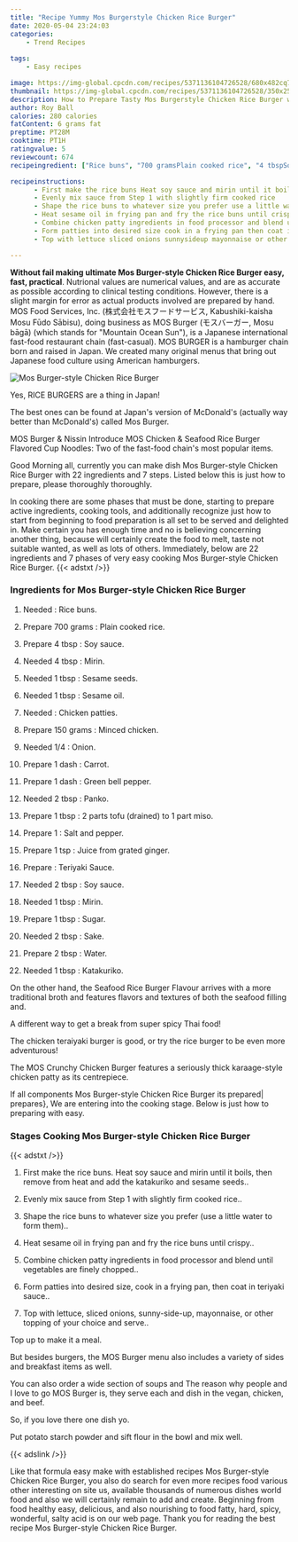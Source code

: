 ```yaml
---
title: "Recipe Yummy Mos Burgerstyle Chicken Rice Burger"
date: 2020-05-04 23:24:03
categories:
    - Trend Recipes
    
tags:
    - Easy recipes

image: https://img-global.cpcdn.com/recipes/5371136104726528/680x482cq70/mos-burger-style-chicken-rice-burger-recipe-main-photo.jpg
thumbnail: https://img-global.cpcdn.com/recipes/5371136104726528/350x250cq70/mos-burger-style-chicken-rice-burger-recipe-main-photo.jpg
description: How to Prepare Tasty Mos Burgerstyle Chicken Rice Burger with 22 ingredients and 7 stages of easy cooking.
author: Roy Ball
calories: 280 calories
fatContent: 6 grams fat
preptime: PT28M
cooktime: PT1H
ratingvalue: 5
reviewcount: 674
recipeingredient: ["Rice buns", "700 gramsPlain cooked rice", "4 tbspSoy sauce", "4 tbspMirin", "1 tbspSesame seeds", "1 tbspSesame oil", "Chicken patties", "150 gramsMinced chicken", "1/4Onion", "1 dashCarrot", "1 dashGreen bell pepper", "2 tbspPanko", "1 tbsp2 parts tofu drained to 1 part miso", "1Salt and pepper", "1 tspJuice from grated ginger", "Teriyaki Sauce", "2 tbspSoy sauce", "1 tbspMirin", "1 tbspSugar", "2 tbspSake", "2 tbspWater", "1 tbspKatakuriko"]

recipeinstructions: 
      - First make the rice buns Heat soy sauce and mirin until it boils then remove from heat and add the katakuriko and sesame seeds 
      - Evenly mix sauce from Step 1 with slightly firm cooked rice 
      - Shape the rice buns to whatever size you prefer use a little water to form them 
      - Heat sesame oil in frying pan and fry the rice buns until crispy 
      - Combine chicken patty ingredients in food processor and blend until vegetables are finely chopped 
      - Form patties into desired size cook in a frying pan then coat in teriyaki sauce 
      - Top with lettuce sliced onions sunnysideup mayonnaise or other topping of your choice and serve

---
```




**Without fail making ultimate Mos Burger-style Chicken Rice Burger easy, fast, practical**. Nutrional values are numerical values, and are as accurate as possible according to clinical testing conditions. However, there is a slight margin for error as actual products involved are prepared by hand. MOS Food Services, Inc. (株式会社モスフードサービス, Kabushiki-kaisha Mosu Fūdo Sābisu), doing business as MOS Burger (モスバーガー, Mosu bāgā) (which stands for &#34;Mountain Ocean Sun&#34;), is a Japanese international fast-food restaurant chain (fast-casual). MOS BURGER is a hamburger chain born and raised in Japan. We created many original menus that bring out Japanese food culture using American hamburgers.


![Mos Burger-style Chicken Rice Burger](https://img-global.cpcdn.com/recipes/5371136104726528/680x482cq70/mos-burger-style-chicken-rice-burger-recipe-main-photo.jpg "Mos Burger-style Chicken Rice Burger")



Yes, RICE BURGERS are a thing in Japan!

The best ones can be found at Japan&#39;s version of McDonald&#39;s (actually way better than McDonald&#39;s) called Mos Burger.

MOS Burger &amp; Nissin Introduce MOS Chicken &amp; Seafood Rice Burger Flavored Cup Noodles: Two of the fast-food chain&#39;s most popular items.


Good Morning all, currently you can make dish Mos Burger-style Chicken Rice Burger with 22 ingredients and 7 steps. Listed below this is just how to prepare, please thoroughly thoroughly.

In cooking there are some phases that must be done, starting to prepare active ingredients, cooking tools, and additionally recognize just how to start from beginning to food preparation is all set to be served and delighted in. Make certain you has enough time and no is believing concerning another thing, because will certainly create the food to melt, taste not suitable wanted, as well as lots of others. Immediately, below are 22 ingredients and 7 phases of very easy cooking Mos Burger-style Chicken Rice Burger.
{{< adstxt />}}

### Ingredients for Mos Burger-style Chicken Rice Burger


1. Needed  : Rice buns.

1. Prepare 700 grams : Plain cooked rice.

1. Prepare 4 tbsp : Soy sauce.

1. Needed 4 tbsp : Mirin.

1. Needed 1 tbsp : Sesame seeds.

1. Needed 1 tbsp : Sesame oil.

1. Needed  : Chicken patties.

1. Prepare 150 grams : Minced chicken.

1. Needed 1/4 : Onion.

1. Prepare 1 dash : Carrot.

1. Prepare 1 dash : Green bell pepper.

1. Needed 2 tbsp : Panko.

1. Prepare 1 tbsp : 2 parts tofu (drained) to 1 part miso.

1. Prepare 1 : Salt and pepper.

1. Prepare 1 tsp : Juice from grated ginger.

1. Prepare  : Teriyaki Sauce.

1. Needed 2 tbsp : Soy sauce.

1. Needed 1 tbsp : Mirin.

1. Prepare 1 tbsp : Sugar.

1. Needed 2 tbsp : Sake.

1. Prepare 2 tbsp : Water.

1. Needed 1 tbsp : Katakuriko.


On the other hand, the Seafood Rice Burger Flavour arrives with a more traditional broth and features flavors and textures of both the seafood filling and.

A different way to get a break from super spicy Thai food!

The chicken teraiyaki burger is good, or try the rice burger to be even more adventurous!

The MOS Crunchy Chicken Burger features a seriously thick karaage-style chicken patty as its centrepiece.


If all components Mos Burger-style Chicken Rice Burger its prepared| prepares}, We are entering into the cooking stage. Below is just how to preparing with easy.

### Stages Cooking Mos Burger-style Chicken Rice Burger

{{< adstxt />}}


1. First make the rice buns. Heat soy sauce and mirin until it boils, then remove from heat and add the katakuriko and sesame seeds..



1. Evenly mix sauce from Step 1 with slightly firm cooked rice..



1. Shape the rice buns to whatever size you prefer (use a little water to form them)..



1. Heat sesame oil in frying pan and fry the rice buns until crispy..



1. Combine chicken patty ingredients in food processor and blend until vegetables are finely chopped..



1. Form patties into desired size, cook in a frying pan, then coat in teriyaki sauce..



1. Top with lettuce, sliced onions, sunny-side-up, mayonnaise, or other topping of your choice and serve..




Top up to make it a meal.

But besides burgers, the MOS Burger menu also includes a variety of sides and breakfast items as well.

You can also order a wide section of soups and The reason why people and I love to go MOS Burger is, they serve each and dish in the vegan, chicken, and beef.

So, if you love there one dish yo.

Put potato starch powder and sift flour in the bowl and mix well.


{{< adslink />}}

Like that formula easy make with established recipes Mos Burger-style Chicken Rice Burger, you also do search for even more recipes food various other interesting on site us, available thousands of numerous dishes world food and also we will certainly remain to add and create. Beginning from food healthy easy, delicious, and also nourishing to food fatty, hard, spicy, wonderful, salty acid is on our web page. Thank you for reading the best recipe Mos Burger-style Chicken Rice Burger.
